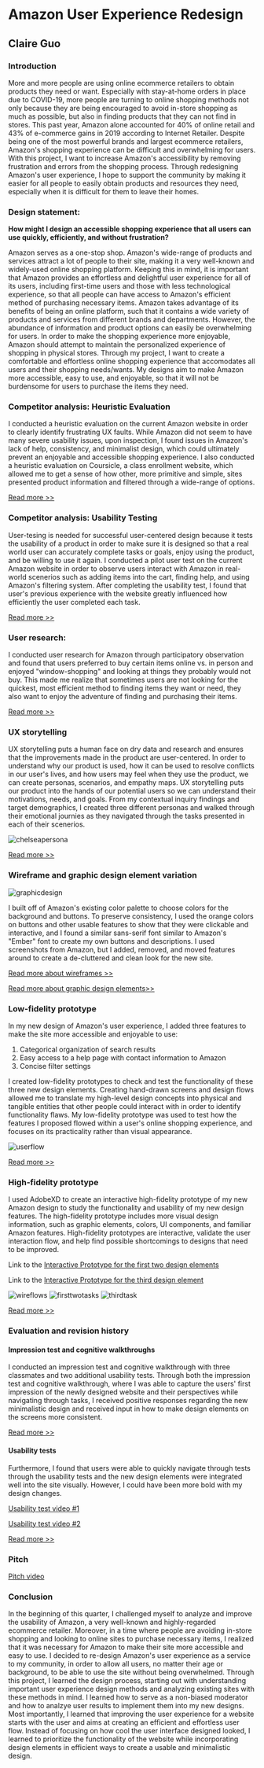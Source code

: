 
# Amazon User Experience Redesign
## Claire Guo

### Introduction
More and more people are using online ecommerce retailers to obtain products they need or want. Especially with stay-at-home orders in place due to COVID-19, more people are turning to online shopping methods not only because they are being encouraged to avoid in-store shopping as much as possible, but also in finding products that they can not find in stores. This past year, Amazon alone accounted for 40% of online retail and 43% of e-commerce gains in 2019 according to Internet Retailer. Despite being one of the most powerful brands and largest ecommerce retailers, Amazon's shopping experience can be difficult and overwhelming for users. With this project, I want to increase Amazon's accessibility by removing frustration and errors from the shopping process. Through redesigning Amazon's user experience, I hope to support the community by making it easier for all people to easily obtain products and resources they need, especially when it is difficult for them to leave their homes.

### Design statement: 
**How might I design an accessible shopping experience that all users can use quickly, efficiently, and without frustration?**

Amazon serves as a one-stop shop. Amazon's wide-range of products and services attract a lot of people to their site, making it a very well-known and widely-used online shopping platform. Keeping this in mind, it is important that Amazon provides an effortless and delightful user experience for all of its users, including first-time users and those with less technological experience, so that all people can have access to Amazon's efficient method of purchasing necessary items.
Amazon takes advantage of its benefits of being an online platform, such that it contains a wide variety of products and services from different brands and departments. However, the abundance of information and product options can easily be overwhelming for users. In order to make the shopping experience more enjoyable, Amazon should attempt to maintain the personalized experience of shopping in physical stores. 
Through my project, I want to create a comfortable and effortless online shopping experience that accomodates all users and their shopping needs/wants. My designs aim to make Amazon more accessible, easy to use, and enjoyable, so that it will not be burdensome for users to purchase the items they need.  


### Competitor analysis: Heuristic Evaluation
I conducted a heuristic evaluation on the current Amazon website in order to clearly identify frustrating UX faults. While Amazon did not seem to have many severe usability issues, upon inspection, I found issues in Amazon's lack of help, consistency, and minimalist design, which could ultimately prevent an enjoyable and accessible shopping experience.
I also conducted a heuristic evaluation on Coursicle, a class enrollment website, which allowed me to get a sense of how other, more primitive and simple, sites presented product information and filtered through a wide-range of options.

[Read more >>](https://github.com/claireg22/DH150-ASSIGNMENT)

### Competitor analysis: Usability Testing
User-tesing is needed for successful user-centered design because it tests the usability of a product in order to make sure it is designed so that a real world user can accurately complete tasks or goals, enjoy using the product, and be willing to use it again. I conducted a pilot user test on the current Amazon website in order to observe users interact with Amazon in real-world scenerios such as adding items into the cart, finding help, and using Amazon's filtering system. After completing the usability test, I found that user's previous experience with the website greatly influenced how efficiently the user completed each task.

[Read more >>](https://github.com/claireg22/DH150-ASSIGNMENT02)

### User research:
I conducted user research for Amazon through participatory observation and found that users preferred to buy certain items online vs. in person and enjoyed "window-shopping" and looking at things they probably would not buy. This made me realize that sometimes users are not looking for the quickest, most efficient method to finding items they want or need, they also want to enjoy the adventure of finding and purchasing their items. 

[Read more >>](https://github.com/claireg22/DH150-ASSIGNMENT04)

### UX storytelling 
UX storytelling puts a human face on dry data and research and ensures that the improvements made in the product are user-centered. In order to understand why our product is used, how it can be used to resolve conflicts in our user's lives, and how users may feel when they use the product, we can create personas, scenarios, and empathy maps. UX storytelling puts our product into the hands of our potential users so we can understand their motivations, needs, and goals.
From my contextual inquiry findings and target demographics, I created three different personas and walked through their emotional journies as they navigated through the tasks presented in each of their scenerios.

![chelseapersona](chelseapersona.png)

[Read more >>](https://github.com/claireg22/DH150-ASSIGNMENT05)

### Wireframe and graphic design element variation 
![graphicdesign](graphicdesigns.png)

I built off of Amazon's existing color palette to choose colors for the background and buttons. To preserve consistency, I used the orange colors on buttons and other usable features to show that they were clickable and interactive, and I found a similar sans-serif font similar to Amazon's "Ember" font to create my own buttons and descriptions. I used screenshots from Amazon, but I added, removed, and moved features around to create a de-cluttered and clean look for the new site. 

[Read more about wireframes >>](https://github.com/claireg22/DH150-ASSIGNMENT06)

[Read more about graphic design elements>>](https://github.com/claireg22/DH150-ASSIGNMENT07)

### Low-fidelity prototype 
In my new design of Amazon's user experience, I added three features to make the site more accessible and enjoyable to use:

1. Categorical organization of search results
2. Easy access to a help page with contact information to Amazon
3. Concise filter settings

I created low-fidelity prototypes to check and test the functionality of these three new design elements.
Creating hand-drawn screens and design flows allowed me to translate my high-level design concepts into physical and tangible entities that other people could interact with in order to identify functionality flaws. My low-fidelity prototype was used to test how the features I proposed flowed within a user's online shopping experience, and focuses on its practicality rather than visual appearance.

![userflow](flowuser.jpg)


[Read more >>](https://github.com/claireg22/DH150-ASSIGNMENT06)

### High-fidelity prototype 
I used AdobeXD to create an interactive high-fidelity prototype of my new Amazon design to study the functionality and usability of my new design features. The high-fidelity prototype includes more visual design information, such as graphic elements, colors, UI components, and familiar Amazon features. High-fidelity prototypes are interactive, validate the user interaction flow, and help find possible shortcomings to designs that need to be improved.

Link to the [Interactive Prototype for the first two design elements](https://xd.adobe.com/view/caf758a8-381b-4968-6228-3a4e34c17f16-bcc6/)

Link to the [Interactive Prototype for the third design element](https://xd.adobe.com/view/6699da20-dd69-4436-6d18-15133e8c265e-10a8/)

![wireflows](wireflows.png)
![firsttwotasks](proto1.png)
![thirdtask](proto2.png)

[Read more >>](https://github.com/claireg22/DH150-ASSIGNMENT07)

### Evaluation and revision history 
#### Impression test and cognitive walkthroughs
I conducted an impression test and cognitive walkthrough with three classmates and two additional usability tests.
Through both the impression test and cognitive walkthrough, where I was able to capture the users' first impression of the newly designed website and their perspectives while navigating through tasks, I received positive responses regarding the new minimalistic design and received input in how to make design elements on the screens more consistent. 

[Read more >>](https://github.com/claireg22/DH150-ASSIGNMENT07)

#### Usability tests

Furthermore, I found that users were able to quickly navigate through tests through the usability tests and the new design elements were integrated well into the site visually. However, I could have been more bold with my design changes. 

[Usability test video #1](https://youtu.be/-ixLABqAEtI)

[Usability test video #2](https://youtu.be/F3bf5_iTH-c)

[Read more >>](https://github.com/claireg22/DH150-ASSIGNMENT07)

### Pitch 

[Pitch video](https://www.youtube.com/watch?v=G0HGXruYXVw&feature=youtu.be)

### Conclusion
In the beginning of this quarter, I challenged myself to analyze and improve the usability of Amazon, a very well-known and highly-regarded ecommerce retailer. Moreover, in a time where people are avoiding in-store shopping and looking to online sites to purchase necessary items, I realized that it was necessary for Amazon to make their site more accessible and easy to use. I decided to re-design Amazon's user experience as a service to my community, in order to allow all users, no matter their age or background, to be able to use the site without being overwhelmed.
Through this project, I learned the design process, starting out with understanding important user experience design methods and analyzing existing sites with these methods in mind. I learned how to serve as a non-biased moderator and how to analzye user results to implement them into my new designs. Most importantly, I learned that improving the user experience for a website starts with the user and aims at creating an efficient and effortless user flow. Instead of focusing on how cool the user interface designed looked, I learned to prioritize the functionality of the website while incorporating design elements in efficient ways to create a usable and minimalistic design.


